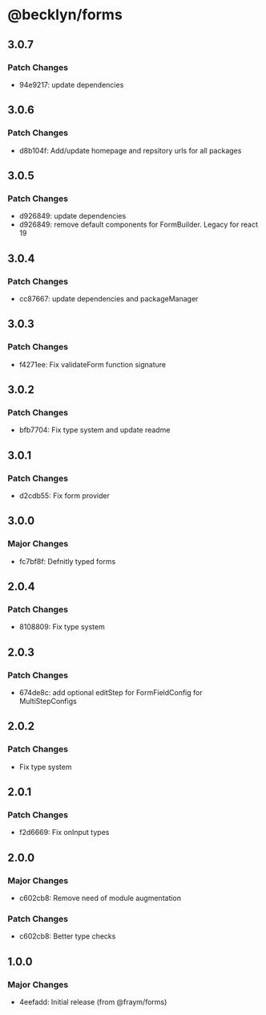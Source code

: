 # @becklyn/forms

## 3.0.7

### Patch Changes

- 94e9217: update dependencies

## 3.0.6

### Patch Changes

- d8b104f: Add/update homepage and repsitory urls for all packages

## 3.0.5

### Patch Changes

- d926849: update dependencies
- d926849: remove default components for FormBuilder. Legacy for react 19

## 3.0.4

### Patch Changes

- cc87667: update dependencies and packageManager

## 3.0.3

### Patch Changes

- f4271ee: Fix validateForm function signature

## 3.0.2

### Patch Changes

- bfb7704: Fix type system and update readme

## 3.0.1

### Patch Changes

- d2cdb55: Fix form provider

## 3.0.0

### Major Changes

- fc7bf8f: Defnitly typed forms

## 2.0.4

### Patch Changes

- 8108809: Fix type system

## 2.0.3

### Patch Changes

- 674de8c: add optional editStep for FormFieldConfig for MultiStepConfigs

## 2.0.2

### Patch Changes

- Fix type system

## 2.0.1

### Patch Changes

- f2d6669: Fix onInput types

## 2.0.0

### Major Changes

- c602cb8: Remove need of module augmentation

### Patch Changes

- c602cb8: Better type checks

## 1.0.0

### Major Changes

- 4eefadd: Initial release (from @fraym/forms)
